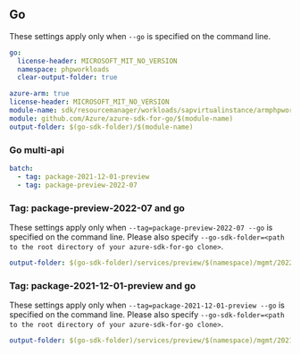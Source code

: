 ## Go

These settings apply only when `--go` is specified on the command line.

``` yaml $(go) && !$(track2)
go:
  license-header: MICROSOFT_MIT_NO_VERSION
  namespace: phpworkloads
  clear-output-folder: true
```

```yaml $(go) && $(track2)
azure-arm: true
license-header: MICROSOFT_MIT_NO_VERSION
module-name: sdk/resourcemanager/workloads/sapvirtualinstance/armphpworkloads
module: github.com/Azure/azure-sdk-for-go/$(module-name)
output-folder: $(go-sdk-folder)/$(module-name)
```

### Go multi-api

``` yaml $(go) && $(multiapi)
batch:
  - tag: package-2021-12-01-preview
  - tag: package-preview-2022-07
```

### Tag: package-preview-2022-07 and go

These settings apply only when `--tag=package-preview-2022-07 --go` is specified on the command line.
Please also specify `--go-sdk-folder=<path to the root directory of your azure-sdk-for-go clone>`.

``` yaml $(tag) == 'package-preview-2022-07' && $(go)
output-folder: $(go-sdk-folder)/services/preview/$(namespace)/mgmt/2022-07-01-preview/$(namespace)
```

### Tag: package-2021-12-01-preview and go

These settings apply only when `--tag=package-2021-12-01-preview --go` is specified on the command line.
Please also specify `--go-sdk-folder=<path to the root directory of your azure-sdk-for-go clone>`.

``` yaml $(tag) == 'package-2021-12-01-preview' && $(go)
output-folder: $(go-sdk-folder)/services/preview/$(namespace)/mgmt/2021-12-01-preview/$(namespace)
```
